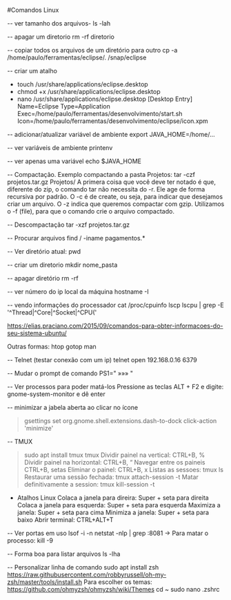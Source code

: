 #Comandos Linux

-- ver tamanho dos arquivos-
ls -lah

-- apagar um diretorio
rm -rf diretorio

-- copiar todos os arquivos de um diretório para outro
cp -a /home/paulo/ferramentas/eclipse/. /snap/eclipse


-- criar um atalho
- touch  /usr/share/applications/eclipse.desktop
- chmod +x /usr/share/applications/eclipse.desktop
- nano /usr/share/applications/eclipse.desktop
[Desktop Entry]
Name=Eclipse
Type=Application
Exec=/home/paulo/ferramentas/desenvolvimento/start.sh
Icon=/home/paulo/ferramentas/desenvolvimento/eclipse/icon.xpm


-- adicionar/atualizar variável de ambiente
export JAVA_HOME=/home/...

-- ver variáveis de ambiente
printenv

-- ver apenas uma variável
echo $JAVA_HOME

-- Compactação. Exemplo compactando a pasta Projetos:
tar -czf projetos.tar.gz Projetos/
A primera coisa que você deve ter notado é que, diferente do zip, o comando tar não necessita do -r. Ele age de forma recursiva por padrão. O -c é de create, ou seja, para indicar que desejamos criar um arquivo. O -z indica que queremos compactar com gzip. Utilizamos o -f (file), para que o comando crie o arquivo compactado.

-- Descompactação
tar -xzf projetos.tar.gz

-- Procurar arquivos
find / -iname pagamentos.*

-- Ver diretório atual:
pwd

-- criar um diretorio
mkdir nome_pasta

-- apagar diretório
rm -rf <nome>

-- ver número do ip local da máquina
hostname -I

-- vendo informações do processador
cat /proc/cpuinfo
lscp
lscpu | grep -E '^Thread|^Core|^Socket|^CPU\('


https://elias.praciano.com/2015/09/comandos-para-obter-informacoes-do-seu-sistema-ubuntu/


Outras formas:
htop
gotop man

-- Telnet (testar conexão com um ip)
telnet
open
192.168.0.16 6379

-- Mudar o prompt de comando
PS1=" »»» "

-- Ver processos para poder matá-los
Pressione as teclas ALT + F2 e digite: gnome-system-monitor e dê enter

-- minimizar a jabela aberta ao clicar no ícone
> gsettings set org.gnome.shell.extensions.dash-to-dock click-action 'minimize'

-- TMUX
> sudo apt install tmux
> tmux
Dividir painel na vertical: CTRL+B,	%
Dividir painel na horizontal: CTRL+B, “
Navegar entre os paineis CTRL+B, setas
Eliminar o painel: CTRL+B, x
Listas as sessoes: tmux ls
Restaurar uma sessão fechada: tmux attach-session -t <indice da janela>
Matar definitivamente a session: tmux kill-session -t <indice da janela>


- Atalhos Linux
Colaca a janela para direira: Super + seta para direita 
Colaca a janela para esquerda: Super + seta para esquerda
Maximiza  a janela: Super + seta para cima
Minimiza  a janela: Super + seta para baixo
Abrir terminal: CTRL+ALT+T

-- Ver portas em uso
lsof -i -n
netstat -nlp | grep :8081
-> Para matar o processo:  kill -9 <id processo>

-- Forma boa para listar arquivos
ls -lha

-- Personalizar linha de comando
sudo apt install zsh
https://raw.githubusercontent.com/robbyrussell/oh-my-zsh/master/tools/install.sh
Para escolher os temas: https://github.com/ohmyzsh/ohmyzsh/wiki/Themes
cd ~
sudo nano .zshrc
